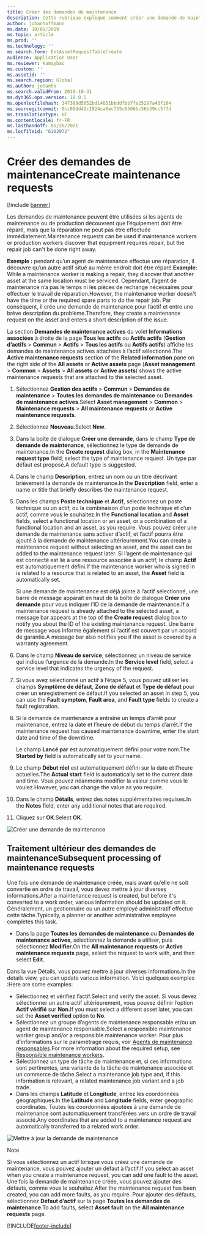 ```yaml
---
title: Créer des demandes de maintenance
description: Cette rubrique explique comment créer une demande de maintenance dans Gestion des actifs.
author: johanhoffmann
ms.date: 10/01/2019
ms.topic: article
ms.prod: ''
ms.technology: ''
ms.search.form: EntAssetRequestTableCreate
audience: Application User
ms.reviewer: kamaybac
ms.custom: ''
ms.assetid: ''
ms.search.region: Global
ms.author: johanho
ms.search.validFrom: 2019-10-31
ms.dyn365.ops.version: 10.0.5
ms.openlocfilehash: 147388d5052bd14851bbddfbb7fe25297a43f104
ms.sourcegitcommit: 0cc89dd42c1924ca0ec735c6566bc56b39cc5f7d
ms.translationtype: HT
ms.contentlocale: fr-FR
ms.lasthandoff: 05/26/2021
ms.locfileid: "6102972"
---
```

# <a name="create-maintenance-requests"></a><span data-ttu-id="aa389-103">Créer des demandes de maintenance</span><span class="sxs-lookup"><span data-stu-id="aa389-103">Create maintenance requests</span></span>

[!include [banner](../../includes/banner.md)]

 

<span data-ttu-id="aa389-104">Les demandes de maintenance peuvent être utilisées si les agents de maintenance ou de production découvrent que l’équipement doit être réparé, mais que la réparation ne peut pas être effectuée immédiatement.</span><span class="sxs-lookup"><span data-stu-id="aa389-104">Maintenance requests can be used if maintenance workers or production workers discover that equipment requires repair, but the repair job can't be done right away.</span></span>

<span data-ttu-id="aa389-105">**Exemple :** pendant qu’un agent de maintenance effectue une réparation, il découvre qu’un autre actif situé au même endroit doit être réparé.</span><span class="sxs-lookup"><span data-stu-id="aa389-105">**Example:** While a maintenance worker is making a repair, they discover that another asset at the same location must be serviced.</span></span> <span data-ttu-id="aa389-106">Cependant, l’agent de maintenance n’a pas le temps ni les pièces de rechange nécessaires pour effectuer le travail de réparation.</span><span class="sxs-lookup"><span data-stu-id="aa389-106">However, the maintenance worker doesn't have the time or the required spare parts to do the repair job.</span></span> <span data-ttu-id="aa389-107">Par conséquent, il crée une demande de maintenance pour l’actif et entre une brève description du problème.</span><span class="sxs-lookup"><span data-stu-id="aa389-107">Therefore, they create a maintenance request on the asset and enters a short description of the issue.</span></span>

<span data-ttu-id="aa389-108">La section **Demandes de maintenance actives** du volet **Informations associées** à droite de la page **Tous les actifs** ou **Actifs actifs** (**Gestion d’actifs** \> **Commun** \> **Actifs** \> **Tous les actifs** ou **Actifs actifs**) affiche les demandes de maintenance actives attachées à l’actif sélectionné.</span><span class="sxs-lookup"><span data-stu-id="aa389-108">The **Active maintenance requests** section of the **Related information** pane on the right side of the **All assets** or **Active assets** page (**Asset management** \> **Common** \> **Assets** \> **All assets** or **Active assets**) shows the active maintenance requests that are attached to the selected asset.</span></span>

1. <span data-ttu-id="aa389-109">Sélectionnez **Gestion des actifs** \> **Commun** \> **Demandes de maintenance** \> **Toutes les demandes de maintenance** ou **Demandes de maintenance actives**.</span><span class="sxs-lookup"><span data-stu-id="aa389-109">Select **Asset management** \> **Common** \> **Maintenance requests** \> **All maintenance requests** or **Active maintenance requests**.</span></span>
2. <span data-ttu-id="aa389-110">Sélectionnez **Nouveau**.</span><span class="sxs-lookup"><span data-stu-id="aa389-110">Select **New**.</span></span>
3. <span data-ttu-id="aa389-111">Dans la boîte de dialogue **Créer une demande**, dans le champ **Type de demande de maintenance**, sélectionnez le type de demande de maintenance.</span><span class="sxs-lookup"><span data-stu-id="aa389-111">In the **Create request** dialog box, in the **Maintenance request type** field, select the type of maintenance request.</span></span> <span data-ttu-id="aa389-112">Un type par défaut est proposé.</span><span class="sxs-lookup"><span data-stu-id="aa389-112">A default type is suggested.</span></span>
4. <span data-ttu-id="aa389-113">Dans le champ **Description**, entrez un nom ou un titre décrivant brièvement la demande de maintenance.</span><span class="sxs-lookup"><span data-stu-id="aa389-113">In the **Description** field, enter a name or title that briefly describes the maintenance request.</span></span>
5. <span data-ttu-id="aa389-114">Dans les champs **Poste technique** et **Actif**, sélectionnez un poste technique ou un actif, ou la combinaison d’un poste technique et d’un actif, comme vous le souhaitez.</span><span class="sxs-lookup"><span data-stu-id="aa389-114">In the **Functional location** and **Asset** fields, select a functional location or an asset, or a combination of a functional location and an asset, as you require.</span></span> <span data-ttu-id="aa389-115">Vous pouvez créer une demande de maintenance sans activer d’actif, et l’actif pourra être ajouté à la demande de maintenance ultérieurement.</span><span class="sxs-lookup"><span data-stu-id="aa389-115">You can create a maintenance request without selecting an asset, and the asset can be added to the maintenance request later.</span></span> <span data-ttu-id="aa389-116">Si l’agent de maintenance qui est connecté est lié à une ressource associée à un actif, le champ **Actif** est automatiquement défini.</span><span class="sxs-lookup"><span data-stu-id="aa389-116">If the maintenance worker who is signed in is related to a resource that is related to an asset, the **Asset** field is automatically set.</span></span>

    <span data-ttu-id="aa389-117">Si une demande de maintenance est déjà jointe à l’actif sélectionné, une barre de message apparaît en haut de la boîte de dialogue **Créer une demande** pour vous indiquer l’ID de la demande de maintenance.</span><span class="sxs-lookup"><span data-stu-id="aa389-117">If a maintenance request is already attached to the selected asset, a message bar appears at the top of the **Create request** dialog box to notify you about the ID of the existing maintenance request.</span></span> <span data-ttu-id="aa389-118">Une barre de message vous informe également si l’actif est couvert par un accord de garantie.</span><span class="sxs-lookup"><span data-stu-id="aa389-118">A message bar also notifies you if the asset is covered by a warranty agreement.</span></span>

6. <span data-ttu-id="aa389-119">Dans le champ **Niveau de service**, sélectionnez un niveau de service qui indique l’urgence de la demande.</span><span class="sxs-lookup"><span data-stu-id="aa389-119">In the **Service level** field, select a service level that indicates the urgency of the request.</span></span>
7. <span data-ttu-id="aa389-120">Si vous avez sélectionné un actif à l’étape 5, vous pouvez utiliser les champs **Symptôme de défaut**, **Zone de défaut** et **Type de défaut** pour créer un enregistrement de défaut.</span><span class="sxs-lookup"><span data-stu-id="aa389-120">If you selected an asset in step 5, you can use the **Fault symptom**, **Fault area**, and **Fault type** fields to create a fault registration.</span></span>
8. <span data-ttu-id="aa389-121">Si la demande de maintenance a entraîné un temps d’arrêt pour maintenance, entrez la date et l’heure de début du temps d’arrêt.</span><span class="sxs-lookup"><span data-stu-id="aa389-121">If the maintenance request has caused maintenance downtime, enter the start date and time of the downtime.</span></span>

    <span data-ttu-id="aa389-122">Le champ **Lancé par** est automatiquement défini pour votre nom.</span><span class="sxs-lookup"><span data-stu-id="aa389-122">The **Started by** field is automatically set to your name.</span></span>

10. <span data-ttu-id="aa389-123">Le champ **Début réel** est automatiquement défini sur la date et l’heure actuelles.</span><span class="sxs-lookup"><span data-stu-id="aa389-123">The **Actual start** field is automatically set to the current date and time.</span></span> <span data-ttu-id="aa389-124">Vous pouvez néanmoins modifier la valeur comme vous le voulez.</span><span class="sxs-lookup"><span data-stu-id="aa389-124">However, you can change the value as you require.</span></span>
11. <span data-ttu-id="aa389-125">Dans le champ **Détails**, entrez des notes supplémentaires requises.</span><span class="sxs-lookup"><span data-stu-id="aa389-125">In the **Notes** field, enter any additional notes that are required.</span></span>
12. <span data-ttu-id="aa389-126">Cliquez sur **OK**.</span><span class="sxs-lookup"><span data-stu-id="aa389-126">Select **OK**.</span></span>

![Créer une demande de maintenance](media/03-manage-maintenance-requests.png)

## <a name="subsequent-processing-of-maintenance-requests"></a><span data-ttu-id="aa389-128">Traitement ultérieur des demandes de maintenance</span><span class="sxs-lookup"><span data-stu-id="aa389-128">Subsequent processing of maintenance requests</span></span>

<span data-ttu-id="aa389-129">Une fois une demande de maintenance créée, mais avant qu’elle ne soit convertie en ordre de travail, vous devez mettre à jour diverses informations.</span><span class="sxs-lookup"><span data-stu-id="aa389-129">After a maintenance request is created, but before it's converted to a work order, various information should be updated on it.</span></span> <span data-ttu-id="aa389-130">Généralement, un gestionnaire ou un autre employé administratif effectue cette tâche.</span><span class="sxs-lookup"><span data-stu-id="aa389-130">Typically, a planner or another administrative employee completes this task.</span></span>

- <span data-ttu-id="aa389-131">Dans la page **Toutes les demandes de maintenance** ou **Demandes de maintenance actives**, sélectionnez la demande à utiliser, puis sélectionnez **Modifier**.</span><span class="sxs-lookup"><span data-stu-id="aa389-131">On the **All maintenance requests** or **Active maintenance requests** page, select the request to work with, and then select **Edit**.</span></span>

<span data-ttu-id="aa389-132">Dans la vue Détails, vous pouvez mettre à jour diverses informations.</span><span class="sxs-lookup"><span data-stu-id="aa389-132">In the details view, you can update various information.</span></span> <span data-ttu-id="aa389-133">Voici quelques exemples :</span><span class="sxs-lookup"><span data-stu-id="aa389-133">Here are some examples:</span></span>

- <span data-ttu-id="aa389-134">Sélectionnez et vérifiez l’actif.</span><span class="sxs-lookup"><span data-stu-id="aa389-134">Select and verify the asset.</span></span> <span data-ttu-id="aa389-135">Si vous devez sélectionner un autre actif ultérieurement, vous pouvez définir l’option **Actif vérifié** sur **Non**.</span><span class="sxs-lookup"><span data-stu-id="aa389-135">If you must select a different asset later, you can set the **Asset verified** option to **No**.</span></span>
- <span data-ttu-id="aa389-136">Sélectionnez un groupe d’agents de maintenance responsable et/ou un agent de maintenance responsable.</span><span class="sxs-lookup"><span data-stu-id="aa389-136">Select a responsible maintenance worker group and/or a responsible maintenance worker.</span></span> <span data-ttu-id="aa389-137">Pour plus d’informations sur le paramétrage requis, voir [Agents de maintenance responsables](../setup-for-maintenance-requests/responsible-workers.md).</span><span class="sxs-lookup"><span data-stu-id="aa389-137">For more information about the required setup, see [Responsible maintenance workers](../setup-for-maintenance-requests/responsible-workers.md).</span></span>
- <span data-ttu-id="aa389-138">Sélectionnez un type de tâche de maintenance et, si ces informations sont pertinentes, une variante de la tâche de maintenance associée et un commerce de tâche.</span><span class="sxs-lookup"><span data-stu-id="aa389-138">Select a maintenance job type and, if this information is relevant, a related maintenance job variant and a job trade.</span></span>
- <span data-ttu-id="aa389-139">Dans les champs **Latitude** et **Longitude**, entrez les coordonnées géographiques.</span><span class="sxs-lookup"><span data-stu-id="aa389-139">In the **Latitude** and **Longitude** fields, enter geographic coordinates.</span></span> <span data-ttu-id="aa389-140">Toutes les coordonnées ajoutées à une demande de maintenance sont automatiquement transférées vers un ordre de travail associé.</span><span class="sxs-lookup"><span data-stu-id="aa389-140">Any coordinates that are added to a maintenance request are automatically transferred to a related work order.</span></span> 

![Mettre à jour la demande de maintenance](media/04-manage-maintenance-requests.png)

> [!NOTE]
> <span data-ttu-id="aa389-142">Si vous sélectionnez un actif lorsque vous créez une demande de maintenance, vous pouvez ajouter un défaut à l’actif.</span><span class="sxs-lookup"><span data-stu-id="aa389-142">If you select an asset when you create a maintenance request, you can add one fault to the asset.</span></span> <span data-ttu-id="aa389-143">Une fois la demande de maintenance créée, vous pouvez ajouter des défauts, comme vous le souhaitez.</span><span class="sxs-lookup"><span data-stu-id="aa389-143">After the maintenance request has been created, you can add more faults, as you require.</span></span> <span data-ttu-id="aa389-144">Pour ajouter des défauts, sélectionnez **Défaut d’actif** sur la page **Toutes les demandes de maintenance**.</span><span class="sxs-lookup"><span data-stu-id="aa389-144">To add faults, select **Asset fault** on the **All maintenance requests** page.</span></span>


[!INCLUDE[footer-include](../../../includes/footer-banner.md)]